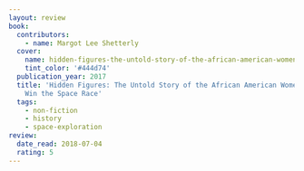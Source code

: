 ```yaml
---
layout: review
book:
  contributors:
    - name: Margot Lee Shetterly
  cover:
    name: hidden-figures-the-untold-story-of-the-african-american-women-who-helped-win-the-space-race.jpg
    tint_color: '#444d74'
  publication_year: 2017
  title: 'Hidden Figures: The Untold Story of the African American Women Who Helped
    Win the Space Race'
  tags:
    - non-fiction
    - history
    - space-exploration
review:
  date_read: 2018-07-04
  rating: 5
---
```

